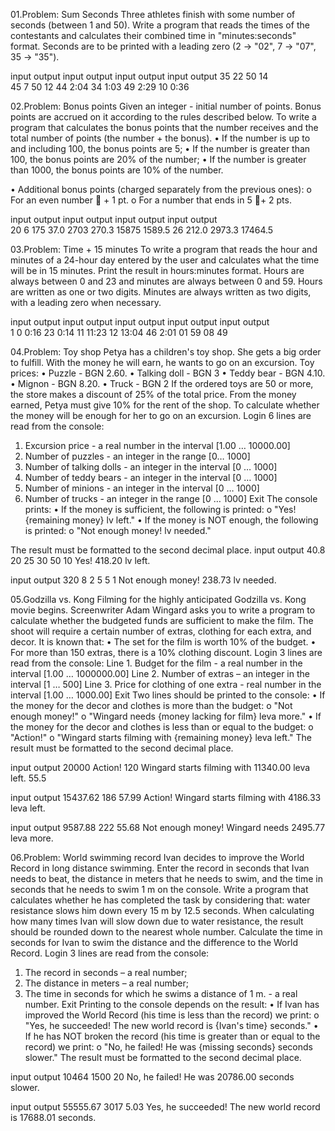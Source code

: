 01.Problem:  Sum Seconds
Three athletes finish with some number of seconds (between 1 and 50). Write a program that reads the times of the contestants and calculates their combined time in "minutes:seconds" format. Seconds are to be printed with a leading zero (2 -> "02", 7 -> "07", 35 -> "35").

input	output	input	output  input	output	input	output
35            22            50            14    
45            7             50            12
44	  2:04		34    1:03	  49  	2:29    10    0:36

02.Problem: Bonus points
Given an integer - initial number of points. Bonus points are accrued on it according to the rules described below. To write a program that calculates the bonus points that the number receives and the total number of points (the number + the bonus).
• If the number is up to and including 100, the bonus points are 5;
• If the number is greater than 100, the bonus points are 20% of the number;
• If the number is greater than 1000, the bonus points are 10% of the number.

• Additional bonus points (charged separately from the previous ones):
o For an even number  + 1 pt.
o For a number that ends in 5 + 2 pts.

input	output		input	output	        input	output	        input	output	
20	6               175     37.0            2703    270.3           15875   1589.5
        26		        212.0                   2973.3                  17464.5

03.Problem: Time + 15 minutes
To write a program that reads the hour and minutes of a 24-hour day entered by the user and calculates what the time will be in 15 minutes. 
Print the result in hours:minutes format. Hours are always between 0 and 23 and minutes are always between 0 and 59. 
Hours are written as one or two digits. Minutes are always written as two digits, with a leading zero when necessary.

input	output		input	output		input	output		input	output		input	output	
1                       0       0:16            23	0:14            11      11:23           12      13:04
46	2:01		01                      59                      08                      49

04.Problem: Toy shop
Petya has a children's toy shop. She gets a big order to fulfill. With the money he will earn, he wants to go on an excursion.
Toy prices:
• Puzzle - BGN 2.60.
• Talking doll - BGN 3
• Teddy bear - BGN 4.10.
• Mignon - BGN 8.20.
• Truck - BGN 2
If the ordered toys are 50 or more, the store makes a discount of 25% of the total price. From the money earned, Petya must give 10% for the rent of the shop. To calculate whether the money will be enough for her to go on an excursion.
Login
6 lines are read from the console:
1. Excursion price - a real number in the interval [1.00 … 10000.00]
2. Number of puzzles - an integer in the range [0… 1000]
3. Number of talking dolls - an integer in the interval [0 … 1000]
4. Number of teddy bears - an integer in the interval [0 … 1000]
5. Number of minions - an integer in the interval [0 … 1000]
6. Number of trucks - an integer in the range [0 … 1000]
Exit
The console prints:
• If the money is sufficient, the following is printed:
o "Yes! {remaining money} lv left."
• If the money is NOT enough, the following is printed:
o "Not enough money! lv needed."

The result must be formatted to the second decimal place.
input	output
40.8
20
25
30
50
10	Yes! 418.20 lv left.

input	output
320
8
2
5
5
1	Not enough money! 238.73 lv needed.

05.Godzilla vs. Kong
Filming for the highly anticipated Godzilla vs. Kong movie begins. Screenwriter Adam Wingard asks you to write a program 
to calculate whether the budgeted funds are sufficient to make the film. The shoot will require a certain number of extras, clothing for each extra, and decor.
It is known that:
• The set for the film is worth 10% of the budget.
• For more than 150 extras, there is a 10% clothing discount.
Login
3 lines are read from the console:
Line 1. Budget for the film - a real number in the interval [1.00 … 1000000.00]
Line 2. Number of extras – an integer in the interval [1 … 500]
Line 3. Price for clothing of one extra - real number in the interval [1.00 … 1000.00]
Exit
Two lines should be printed to the console:
• If the money for the decor and clothes is more than the budget:
o "Not enough money!"
o "Wingard needs {money lacking for film} leva more."
• If the money for the decor and clothes is less than or equal to the budget:
o "Action!"
o "Wingard starts filming with {remaining money} leva left."
The result must be formatted to the second decimal place.

input	output
20000   Action!
120     Wingard starts filming with 11340.00 leva left.
55.5

input	output
15437.62
186
57.99	Action!
        Wingard starts filming with 4186.33 leva left.

input	output
9587.88
222
55.68	Not enough money!
        Wingard needs 2495.77 leva more.

06.Problem: World swimming record
Ivan decides to improve the World Record in long distance swimming. Enter the record in seconds that Ivan needs to beat, the distance in meters that he needs to swim, and the time in seconds that he needs to swim 1 m on the console. Write a program that calculates whether he has completed the task by considering that: water resistance slows him down every 15 m by 12.5 seconds. When calculating how many times Ivan will slow down due to water resistance, the result should be rounded down to the nearest whole number.
Calculate the time in seconds for Ivan to swim the distance and the difference to the World Record.
Login
3 lines are read from the console:
1. The record in seconds – a real number;
2. The distance in meters – a real number;
3. The time in seconds for which he swims a distance of 1 m. - a real number.
Exit
Printing to the console depends on the result:
• If Ivan has improved the World Record (his time is less than the record) we print:
o "Yes, he succeeded! The new world record is {Ivan's time} seconds."
• If he has NOT broken the record (his time is greater than or equal to the record) we print:
o "No, he failed! He was {missing seconds} seconds slower."
The result must be formatted to the second decimal place.

input   output
10464
1500
20	No, he failed! He was 20786.00 seconds slower.

input   output
55555.67
3017
5.03	Yes, he succeeded! The new world record is 17688.01 seconds.




	






			
		
			
	


		

		

	
